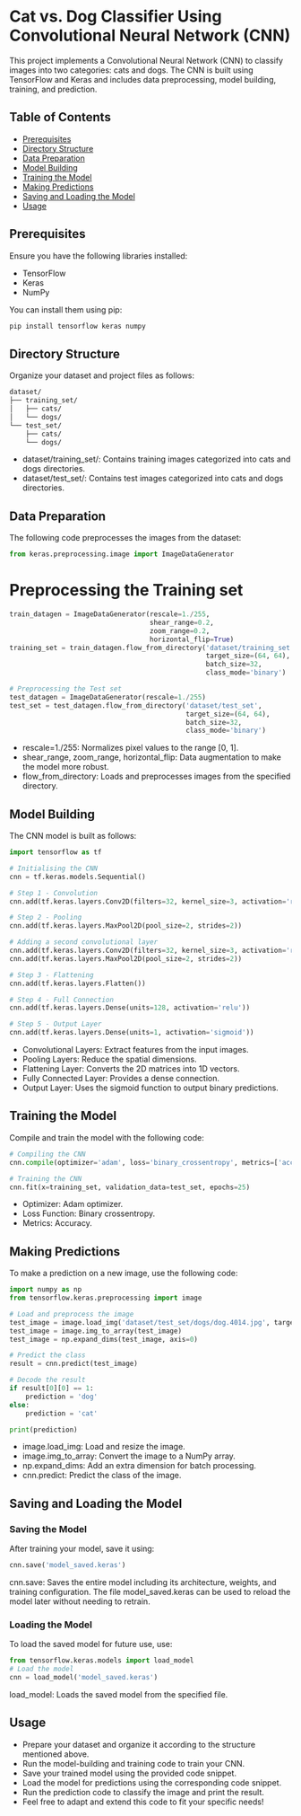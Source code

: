 # Cat vs. Dog Classifier Using Convolutional Neural Network (CNN)

This project implements a Convolutional Neural Network (CNN) to classify images into two categories: cats and dogs. The CNN is built using TensorFlow and Keras and includes data preprocessing, model building, training, and prediction.

## Table of Contents

- [Prerequisites](#prerequisites)
- [Directory Structure](#directory-structure)
- [Data Preparation](#data-preparation)
- [Model Building](#model-building)
- [Training the Model](#training-the-model)
- [Making Predictions](#making-predictions)
- [Saving and Loading the Model](#saving-and-loading-the-model)
- [Usage](#usage)

## Prerequisites

Ensure you have the following libraries installed:

- TensorFlow
- Keras
- NumPy

You can install them using pip:

```bash
pip install tensorflow keras numpy
```

## Directory Structure
Organize your dataset and project files as follows:

```bash
dataset/
├── training_set/
│   ├── cats/
│   └── dogs/
└── test_set/
    ├── cats/
    └── dogs/
```

- dataset/training_set/: Contains training images categorized into cats and dogs directories.
- dataset/test_set/: Contains test images categorized into cats and dogs directories.

## Data Preparation
The following code preprocesses the images from the dataset:

```python
from keras.preprocessing.image import ImageDataGenerator
```

# Preprocessing the Training set
```python
train_datagen = ImageDataGenerator(rescale=1./255,
                                   shear_range=0.2,
                                   zoom_range=0.2,
                                   horizontal_flip=True)
training_set = train_datagen.flow_from_directory('dataset/training_set',
                                                 target_size=(64, 64),
                                                 batch_size=32,
                                                 class_mode='binary')

# Preprocessing the Test set
test_datagen = ImageDataGenerator(rescale=1./255)
test_set = test_datagen.flow_from_directory('dataset/test_set',
                                            target_size=(64, 64),
                                            batch_size=32,
                                            class_mode='binary')
```

- rescale=1./255: Normalizes pixel values to the range [0, 1].
- shear_range, zoom_range, horizontal_flip: Data augmentation to make the model more robust.
- flow_from_directory: Loads and preprocesses images from the specified directory.

## Model Building
The CNN model is built as follows:

```python
import tensorflow as tf

# Initialising the CNN
cnn = tf.keras.models.Sequential()

# Step 1 - Convolution
cnn.add(tf.keras.layers.Conv2D(filters=32, kernel_size=3, activation='relu', input_shape=[64, 64, 3]))

# Step 2 - Pooling
cnn.add(tf.keras.layers.MaxPool2D(pool_size=2, strides=2))

# Adding a second convolutional layer
cnn.add(tf.keras.layers.Conv2D(filters=32, kernel_size=3, activation='relu'))
cnn.add(tf.keras.layers.MaxPool2D(pool_size=2, strides=2))

# Step 3 - Flattening
cnn.add(tf.keras.layers.Flatten())

# Step 4 - Full Connection
cnn.add(tf.keras.layers.Dense(units=128, activation='relu'))

# Step 5 - Output Layer
cnn.add(tf.keras.layers.Dense(units=1, activation='sigmoid'))
```
- Convolutional Layers: Extract features from the input images.
- Pooling Layers: Reduce the spatial dimensions.
- Flattening Layer: Converts the 2D matrices into 1D vectors.
- Fully Connected Layer: Provides a dense connection.
- Output Layer: Uses the sigmoid function to output binary predictions.
## Training the Model
Compile and train the model with the following code:
```python
# Compiling the CNN
cnn.compile(optimizer='adam', loss='binary_crossentropy', metrics=['accuracy'])

# Training the CNN
cnn.fit(x=training_set, validation_data=test_set, epochs=25)
```

- Optimizer: Adam optimizer.
- Loss Function: Binary crossentropy.
- Metrics: Accuracy.
## Making Predictions
To make a prediction on a new image, use the following code:

```python
import numpy as np
from tensorflow.keras.preprocessing import image

# Load and preprocess the image
test_image = image.load_img('dataset/test_set/dogs/dog.4014.jpg', target_size=(64, 64))
test_image = image.img_to_array(test_image)
test_image = np.expand_dims(test_image, axis=0)

# Predict the class
result = cnn.predict(test_image)

# Decode the result
if result[0][0] == 1:
    prediction = 'dog'
else:
    prediction = 'cat'

print(prediction)
```

- image.load_img: Load and resize the image.
- image.img_to_array: Convert the image to a NumPy array.
- np.expand_dims: Add an extra dimension for batch processing.
- cnn.predict: Predict the class of the image.

## Saving and Loading the Model
### Saving the Model
After training your model, save it using:

```python
cnn.save('model_saved.keras')
```

cnn.save: Saves the entire model including its architecture, weights, and training configuration. The file model_saved.keras can be used to reload the model later without needing to retrain.

### Loading the Model
To load the saved model for future use, use:

```python
from tensorflow.keras.models import load_model
# Load the model
cnn = load_model('model_saved.keras')
```
load_model: Loads the saved model from the specified file.
## Usage
- Prepare your dataset and organize it according to the structure mentioned above.
- Run the model-building and training code to train your CNN.
- Save your trained model using the provided code snippet.
- Load the model for predictions using the corresponding code snippet.
- Run the prediction code to classify the image and print the result.
- Feel free to adapt and extend this code to fit your specific needs!
